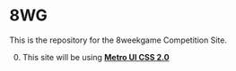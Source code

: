 # 8WG


This is the repository for the 8weekgame Competition Site. 

0. This site will be using **[Metro UI CSS 2.0](http://metroui.org.ua/)**

